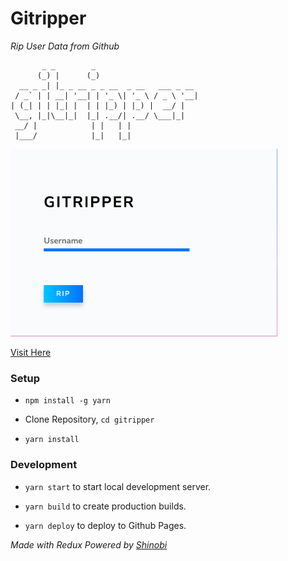 # Gitripper

_Rip User Data from Github_

```
       _ _        _
      (_) |      (_)
  __ _ _| |_ _ __ _ _ __  _ __   ___ _ __
 / _` | | __| '__| | '_ \| '_ \ / _ \ '__|
| (_| | | |_| |  | | |_) | |_) |  __/ |
 \__, |_|\__|_|  |_| .__/| .__/ \___|_|
 __/ |            | |   | |
 |___/            |_|   |_|
```


<img src='screenshot.png' height='300px' />

[Visit Here](gitripper.generaljs.org)


### Setup

* `npm install -g yarn`

* Clone Repository, `cd gitripper`

* `yarn install`

### Development

* `yarn start` to start local development server.

* `yarn build` to create production builds.

* `yarn deploy` to deploy to Github Pages.


_Made with Redux Powered by [Shinobi](https://github.com/rajatsharma305/shinobi)_
